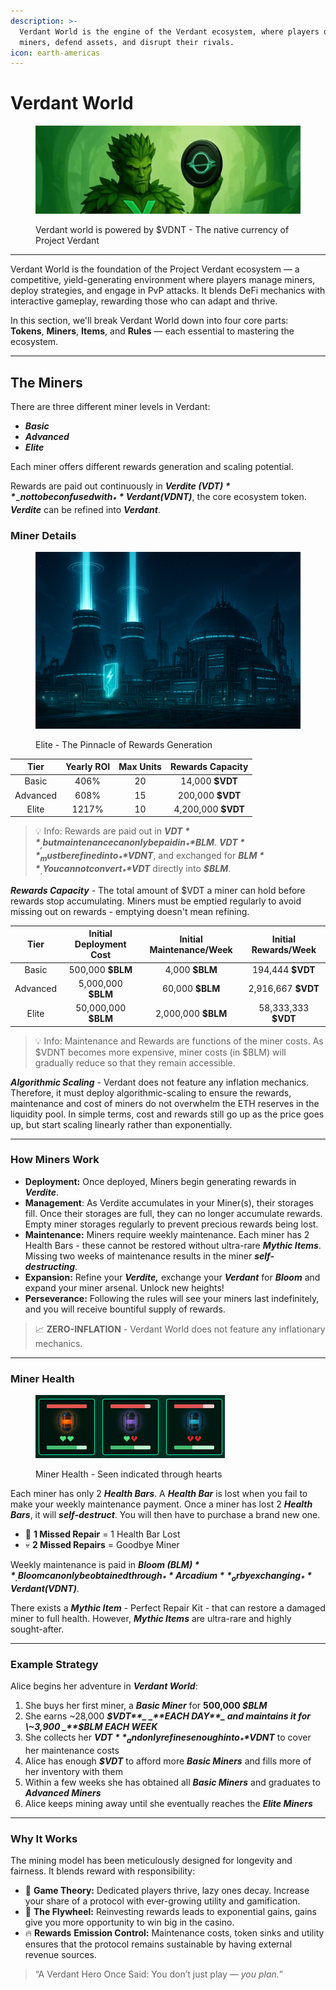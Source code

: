 ```yaml
---
description: >-
  Verdant World is the engine of the Verdant ecosystem, where players deploy
  miners, defend assets, and disrupt their rivals.
icon: earth-americas
---
```


# Verdant World

<figure><img src="../../.gitbook/assets/photo_2025-04-28_15-04-52.jpg" alt=""><figcaption><p>Verdant world is powered by $VDNT - The native currency of Project Verdant</p></figcaption></figure>

***

Verdant World is the foundation of the Project Verdant ecosystem — a competitive, yield-generating environment where players manage miners, deploy strategies, and engage in PvP attacks. It blends DeFi mechanics with interactive gameplay, rewarding those who can adapt and thrive.

In this section, we'll break Verdant World down into four core parts:\
**Tokens**, **Miners**, **Items**, and **Rules** — each essential to mastering the ecosystem.

***

## The Miners

There are three different miner levels in Verdant:

* _**Basic**_
* _**Advanced**_
* _**Elite**_

Each miner offers different rewards generation and scaling potential.&#x20;

Rewards are paid out continuously in _**Verdite ($VDT)**_ - not to be confused with _**Verdant ($VDNT)**_, the core ecosystem token. _**Verdite**_ can be refined into _**Verdant**_.

### Miner Details

<figure><img src="../../.gitbook/assets/image (1).png" alt=""><figcaption><p>Elite - The Pinnacle of Rewards Generation</p></figcaption></figure>

<table data-full-width="false"><thead><tr><th align="center">Tier</th><th align="center">Yearly ROI</th><th align="center">Max Units</th><th align="center">Rewards Capacity</th></tr></thead><tbody><tr><td align="center">Basic</td><td align="center">406%</td><td align="center">20</td><td align="center">14,000 <strong>$VDT</strong></td></tr><tr><td align="center">Advanced</td><td align="center">608%</td><td align="center">15</td><td align="center">200,000 <strong>$VDT</strong></td></tr><tr><td align="center">Elite</td><td align="center">1217%</td><td align="center">10</td><td align="center">4,200,000 <strong>$VDT</strong></td></tr></tbody></table>

> 💡 Info: Rewards are paid out in _**$VDT**_, but maintenance can only be paid in _**$BLM**_. _**$VDT**_ must be refined into _**$VDNT**_, and exchanged for _**$BLM**_. You cannot convert _**$VDT**_ directly into _**$BLM**_.

_**Rewards Capacity**_ - The total amount of $VDT a miner can hold before rewards stop accumulating. Miners must be emptied regularly to avoid missing out on rewards - emptying doesn't mean refining.

<table data-full-width="false"><thead><tr><th align="center">Tier</th><th align="center">Initial Deployment Cost</th><th align="center">Initial Maintenance/Week</th><th align="center">Initial Rewards/Week</th></tr></thead><tbody><tr><td align="center">Basic</td><td align="center">500,000 <strong>$BLM</strong> </td><td align="center">4,000 <strong>$BLM</strong></td><td align="center">194,444 <strong>$VDT</strong></td></tr><tr><td align="center">Advanced</td><td align="center">5,000,000 <strong>$BLM</strong></td><td align="center">60,000 <strong>$BLM</strong></td><td align="center">2,916,667 <strong>$VDT</strong></td></tr><tr><td align="center">Elite</td><td align="center">50,000,000 <strong>$BLM</strong></td><td align="center">2,000,000 <strong>$BLM</strong></td><td align="center">58,333,333 <strong>$VDT</strong></td></tr></tbody></table>

> 💡 Info: Maintenance and Rewards are functions of the miner costs. As $VDNT becomes more expensive, miner costs (in $BLM) will gradually reduce so that they remain accessible.

_**Algorithmic Scaling**_ - Verdant does not feature any inflation mechanics. Therefore, it must deploy algorithmic-scaling to ensure the rewards, maintenance and cost of miners do not overwhelm the ETH reserves in the liquidity pool. In simple terms, cost and rewards still go up as the price goes up, but start scaling linearly rather than exponentially.

***

### How Miners Work

* **Deployment:** Once deployed, Miners begin generating rewards in _**Verdite**_.
* **Management**: As Verdite accumulates in your Miner(s), their storages fill. Once their storages are full, they can no longer accumulate rewards. Empty miner storages regularly to prevent precious rewards being lost.
* **Maintenance:** Miners require weekly maintenance. Each miner has 2 Health Bars - these cannot be restored without ultra-rare _**Mythic Items**_. Missing two weeks of maintenance results in the miner _**self-destructing**_.
* **Expansion:** Refine your _**Verdite,**_ exchange your _**Verdant**_ for _**Bloom**_ and expand your miner arsenal. Unlock new heights!
* **Perseverance:** Following the rules will see your miners last indefinitely, and you will receive bountiful supply of rewards.

> 📈 **ZERO-INFLATION** - Verdant World does not feature any inflationary mechanics.

***

### Miner Health

<figure><img src="../../.gitbook/assets/image (3).png" alt=""><figcaption><p>Miner Health - Seen indicated through hearts</p></figcaption></figure>

Each miner has only 2 _**Health Bars**_. A _**Health Bar**_ is lost when you fail to make your weekly maintenance payment. Once a miner has lost 2 _**Health Bars**_, it will _**self-destruct**_. You will then have to purchase a brand new one.

* 🔧 **1 Missed Repair** = 1 Health Bar Lost
* 💀 **2 Missed Repairs** = Goodbye Miner

Weekly maintenance is paid in _**Bloom ($BLM)**_. Bloom can only be obtained through _**Arcadium**_ or by exchanging _**Verdant ($VDNT)**_.

There exists a _**Mythic Item**_ - Perfect Repair Kit - that can restore a damaged miner to full health. However, _**Mythic Items**_ are ultra-rare and highly sought-after.

***

### Example Strategy

Alice begins her adventure in _**Verdant World**_:

1. She buys her first miner, a _**Basic Miner**_ for **500,000&#x20;**_**$BLM**_
2. She earns \~28,000 _**$VDT**_ _**EACH DAY**_ and maintains it for \~3,900 _**$BLM EACH WEEK**_
3. She collects her _**$VDT**_ and only refines enough into _**$VDNT**_ to cover her maintenance costs
4. Alice has enough _**$VDT**_ to afford more _**Basic Miners**_ and fills more of her inventory with them
5. Within a few weeks she has obtained all _**Basic Miners**_ and graduates to _**Advanced Miners**_
6. Alice keeps mining away until she eventually reaches the _**Elite Miners**_

***

### Why It Works

The mining model has been meticulously designed for longevity and fairness. It blends reward with responsibility:

* 🧠 **Game Theory:** Dedicated players thrive, lazy ones decay. Increase your share of a protocol with ever-growing utility and gamification.
* 🔁 **The Flywheel:** Reinvesting rewards leads to exponential gains, gains give you more opportunity to win big in the casino.
* 🔥 **Rewards** **Emission Control:** Maintenance costs, token sinks and utility ensures that the protocol remains sustainable by having external revenue sources.

> “A Verdant Hero Once Said: You don’t just play — _you plan._”
